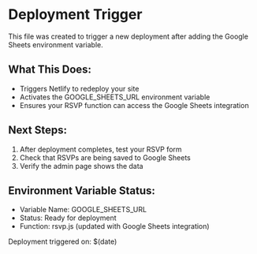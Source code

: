 # Deployment Trigger

This file was created to trigger a new deployment after adding the Google Sheets environment variable.

## What This Does:
- Triggers Netlify to redeploy your site
- Activates the GOOGLE_SHEETS_URL environment variable
- Ensures your RSVP function can access the Google Sheets integration

## Next Steps:
1. After deployment completes, test your RSVP form
2. Check that RSVPs are being saved to Google Sheets
3. Verify the admin page shows the data

## Environment Variable Status:
- Variable Name: GOOGLE_SHEETS_URL
- Status: Ready for deployment
- Function: rsvp.js (updated with Google Sheets integration)

Deployment triggered on: $(date) 